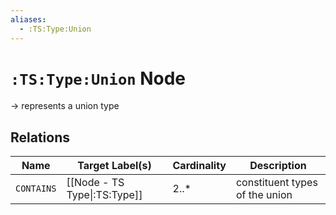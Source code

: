 ```yaml
---
aliases:
  - :TS:Type:Union
---
```

# `:TS:Type:Union` Node

-> represents a union type

## Relations

| Name       | Target Label(s)              | Cardinality | Description                    |
| ---------- | ---------------------------- | ----------- | ------------------------------ |
| `CONTAINS` | [[Node - TS Type\|:TS:Type]] | 2..*        | constituent types of the union |
